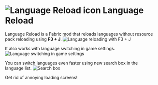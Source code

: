 # ![Language Reload icon](https://i.imgur.com/ooQGaC7.png) Language Reload
Language Reload is a Fabric mod that reloads languages without resource pack reloading using **F3 + J**.
![Language reloading with F3 + J](https://i.imgur.com/CdsRL0q.gif)

It also works with language switching in game settings.
![Language switching in game settings](https://i.imgur.com/w1IDuJX.gif)

You can switch languages even faster using new search box in the language list.
![Search box](https://i.imgur.com/aUwkJTj.gif)

Get rid of annoying loading screens!
